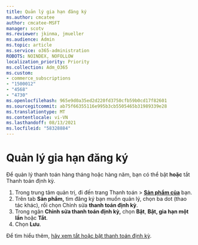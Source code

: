 ```yaml
---
title: Quản lý gia hạn đăng ký
ms.author: cmcatee
author: cmcatee-MSFT
manager: scotv
ms.reviewer: jkinma, jmueller
ms.audience: Admin
ms.topic: article
ms.service: o365-administration
ROBOTS: NOINDEX, NOFOLLOW
localization_priority: Priority
ms.collection: Adm_O365
ms.custom:
- commerce_subscriptions
- "1500012"
- "4568"
- "4730"
ms.openlocfilehash: 965e9d0a35ed2d220fd3750cfb59b0cd17f82601
ms.sourcegitcommit: ab75f66355116e995b3cb5505465b31989339e28
ms.translationtype: MT
ms.contentlocale: vi-VN
ms.lasthandoff: 08/13/2021
ms.locfileid: "58328884"
---
```

# <a name="manage-subscription-renewal"></a>Quản lý gia hạn đăng ký

Để quản lý thanh toán hàng tháng hoặc hàng năm, bạn có thể bật **hoặc** tắt Thanh toán định kỳ.

1. Trong trung tâm quản trị, đi đến trang Thanh toán  >  **[Sản phẩm của](https://go.microsoft.com/fwlink/p/?linkid=842054)** bạn.
2. Trên tab **Sản phẩm,** tìm đăng ký bạn muốn quản lý, chọn ba dot (thao tác khác), rồi chọn Chỉnh sửa **thanh toán định kỳ**.
3. Trong ngăn **Chỉnh sửa thanh toán định kỳ,** chọn **Bật**, **Bật, gia hạn một lần** hoặc **Tắt**.
4. Chọn **Lưu**.

Để tìm hiểu thêm, [hãy xem tắt hoặc bật thanh toán định kỳ](https://docs.microsoft.com/microsoft-365/commerce/subscriptions/renew-your-subscription#turn-recurring-billing-off-or-on).


